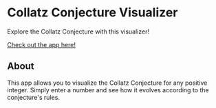# Collatz Conjecture Visualizer

Explore the Collatz Conjecture with this visualizer!

[Check out the app here!](https://collatzconjecturevisualizer.streamlit.app/)

## About

This app allows you to visualize the Collatz Conjecture for any positive integer. Simply enter a number and see how it evolves according to the conjecture's rules.
